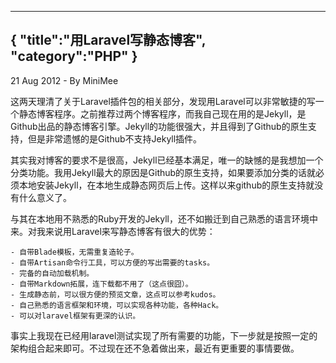 -----
{
    "title":"用Laravel写静态博客",
    "category":"PHP"
}
-----

<p class="meta">21 Aug 2012 - By MiniMee</p>

这两天理清了关于Laravel插件包的相关部分，发现用Laravel可以非常敏捷的写一个静态博客程序。之前推荐过两个博客程序，而我自己现在用的是Jekyll，是Github出品的静态博客引擎。Jekyll的功能很强大，并且得到了Github的原生支持，但是非常遗憾的是Github不支持Jekyll插件。

其实我对博客的要求不是很高，Jekyll已经基本满足，唯一的缺憾的是我想加一个分类功能。我用Jekyll最大的原因是Github的原生支持，如果要添加分类的话就必须本地安装Jekyll，在本地生成静态网页后上传。这样以来github的原生支持就没有什么意义了。

与其在本地用不熟悉的Ruby开发的Jekyll，还不如搬迁到自己熟悉的语言环境中来。对我来说用Laravel来写静态博客有很大的优势：

    - 自带Blade模板，无需重复造轮子。
    - 自带Artisan命令行工具，可以方便的写出需要的tasks。
    - 完备的自动加载机制。
    - 自带Markdown拓展，连下载都不用了（这点很囧）。
    - 生成静态前，可以很方便的预览文章，这点可以参考kudos。
    - 自己熟悉的语言框架和环境，可以实现各种功能，各种Hack。
    - 可以对laravel框架有更深的认识。

事实上我现在已经用laravel测试实现了所有需要的功能，下一步就是按照一定的架构组合起来即可。不过现在还不急着做出来，最近有更重要的事情要做。
